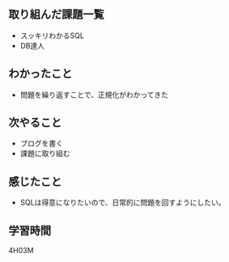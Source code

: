 ## 取り組んだ課題一覧

- スッキリわかるSQL
- DB達人

## わかったこと

- 問題を繰り返すことで、正規化がわかってきた


## 次やること

- ブログを書く
- 課題に取り組む

## 感じたこと

- SQLは得意になりたいので、日常的に問題を回すようにしたい。

## 学習時間

4H03M
